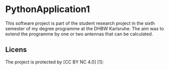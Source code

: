 # PythonApplication1
This software project is part of the student research project in the sixth semester of my degree programme at the DHBW Karlsruhe. The aim was to extend the programme by one or two antennas that can be calculated.

## Licens
The project is protected by [CC BY NC 4.0]
[1]: 
